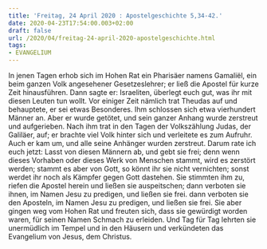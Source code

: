 ```yaml
---
title: 'Freitag, 24 April 2020 : Apostelgeschichte 5,34-42.'
date: 2020-04-23T17:54:00.003+02:00
draft: false
url: /2020/04/freitag-24-april-2020-apostelgeschichte.html
tags: 
- EVANGELIUM
---
```


In jenen Tagen erhob sich im Hohen Rat ein Pharisäer namens Gamaliël, ein beim ganzen Volk angesehener Gesetzeslehrer; er ließ die Apostel für kurze Zeit hinausführen. Dann sagte er: Israeliten, überlegt euch gut, was ihr mit diesen Leuten tun wollt. Vor einiger Zeit nämlich trat Theudas auf und behauptete, er sei etwas Besonderes. Ihm schlossen sich etwa vierhundert Männer an. Aber er wurde getötet, und sein ganzer Anhang wurde zerstreut und aufgerieben. Nach ihm trat in den Tagen der Volkszählung Judas, der Galiläer, auf; er brachte viel Volk hinter sich und verleitete es zum Aufruhr. Auch er kam um, und alle seine Anhänger wurden zerstreut. Darum rate ich euch jetzt: Lasst von diesen Männern ab, und gebt sie frei; denn wenn dieses Vorhaben oder dieses Werk von Menschen stammt, wird es zerstört werden; stammt es aber von Gott, so könnt ihr sie nicht vernichten; sonst werdet ihr noch als Kämpfer gegen Gott dastehen. Sie stimmten ihm zu, riefen die Apostel herein und ließen sie auspeitschen; dann verboten sie ihnen, im Namen Jesu zu predigen, und ließen sie frei. dann verboten sie den Aposteln, im Namen Jesu zu predigen, und ließen sie frei. Sie aber gingen weg vom Hohen Rat und freuten sich, dass sie gewürdigt worden waren, für seinen Namen Schmach zu erleiden. Und Tag für Tag lehrten sie unermüdlich im Tempel und in den Häusern und verkündeten das Evangelium von Jesus, dem Christus.